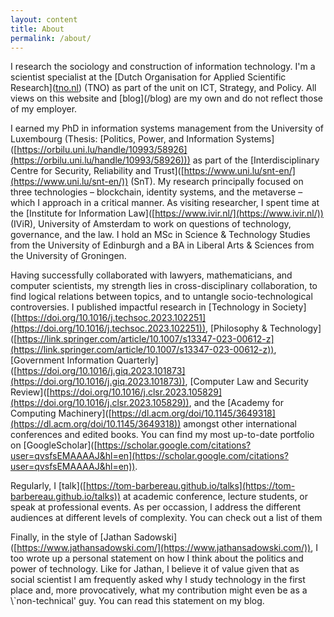 ```yaml
---
layout: content
title: About
permalink: /about/
---
```

I research the sociology and construction of information technology. I'm a scientist specialist at the \[Dutch Organisation for Applied Scientific Research\]([tno.nl](http://tno.nl)) (TNO) as part of the unit on ICT, Strategy, and Policy. All views on this website and \[blog\](/blog) are my own and do not reflect those of my employer.

I earned my PhD in information systems management from the University of Luxembourg (Thesis: \[Politics, Power, and Information Systems\]([https://orbilu.uni.lu/handle/10993/58926](https://orbilu.uni.lu/handle/10993/58926))) as part of the \[Interdisciplinary Centre for Security, Reliability and Trust\]([https://www.uni.lu/snt-en/](https://www.uni.lu/snt-en/)) (SnT). My research principally focused on three technologies – blockchain, identity systems, and the metaverse – which I approach in a critical manner. As visiting researcher, I spent time at the \[Institute for Information Law\]([https://www.ivir.nl/](https://www.ivir.nl/)) (IViR), University of Amsterdam to work on questions of technology, governance, and the law. I hold an MSc in Science & Technology Studies from the University of Edinburgh and a BA in Liberal Arts & Sciences from the University of Groningen.

Having successfully collaborated with lawyers, mathematicians, and computer scientists, my strength lies in cross-disciplinary collaboration, to find logical relations between topics, and to untangle socio-technological controversies. I published impactful research in \[Technology in Society\]([https://doi.org/10.1016/j.techsoc.2023.102251](https://doi.org/10.1016/j.techsoc.2023.102251)), \[Philosophy & Technology\]([https://link.springer.com/article/10.1007/s13347-023-00612-z](https://link.springer.com/article/10.1007/s13347-023-00612-z)), \[Government Information Quarterly\]([https://doi.org/10.1016/j.giq.2023.101873](https://doi.org/10.1016/j.giq.2023.101873)), \[Computer Law and Security Review\]([https://doi.org/10.1016/j.clsr.2023.105829](https://doi.org/10.1016/j.clsr.2023.105829)), and the \[Academy for Computing Machinery\]([https://dl.acm.org/doi/10.1145/3649318](https://dl.acm.org/doi/10.1145/3649318)) amongst other international conferences and edited books. You can find my most up-to-date portfolio on \[GoogleScholar\]([https://scholar.google.com/citations?user=qvsfsEMAAAAJ&hl=en](https://scholar.google.com/citations?user=qvsfsEMAAAAJ&hl=en)).

Regularly, I \[talk\]([https://tom-barbereau.github.io/talks](https://tom-barbereau.github.io/talks)) at academic conference, lecture students, or speak at professional events. As per occassion, I address the different audiences at different levels of complexity. You can check out a list of them

Finally, in the style of \[Jathan Sadowski\]([https://www.jathansadowski.com/](https://www.jathansadowski.com/)), I too wrote up a personal statement on how I think about the politics and power of technology. Like for Jathan, I believe it of value given that as social scientist I am frequently asked why I study technology in the first place and, more provocatively, what my contribution might even be as a \\\`non-technical' guy. You can read this statement on my blog.